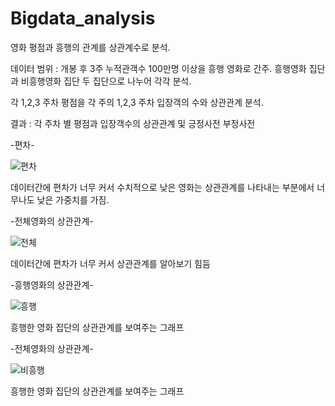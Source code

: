 # Bigdata_analysis

영화 평점과 흥행의 관계를 상관계수로 분석.

데이터 범위 : 개봉 후 3주
	      누적관객수 100만명 이상을 흥행 영화로 간주.
	      흥행영화 집단과 비흥행영화 집단 두 집단으로 나누어 각각 분석.

각 1,2,3 주차 평점을 각 주의 1,2,3 주차 입장객의 수와 상관관계 분석.

결과 : 각 주차 별 평점과 입장객수의 상관관계 및 긍정사전 부정사전 


-편차-

![편차](https://user-images.githubusercontent.com/31503178/64952409-391a0000-d8bb-11e9-8cb9-93383ce791bd.PNG)

데이터간에 편차가 너무 커서 수치적으로 낮은 영화는 상관관계를 나타내는 부분에서 너무나도 낮은 가중치를 가짐.

-전체영화의 상관관계-

![전체](https://user-images.githubusercontent.com/31503178/64952430-4800b280-d8bb-11e9-9b89-7a74871389de.PNG)

데이터간에 편차가 너무 커서 상관관계를 알아보기 힘듬

-흥행영화의 상관관계-

![흥행](https://user-images.githubusercontent.com/31503178/64952399-328b8880-d8bb-11e9-82ae-88409e59cd34.PNG)

흥행한 영화 집단의 상관관계를 보여주는 그래프

-전체영화의 상관관계-

![비흥행](https://user-images.githubusercontent.com/31503178/64952422-3fa87780-d8bb-11e9-809d-4115a6a2fd2c.PNG)

흥행한 영화 집단의 상관관계를 보여주는 그래프
